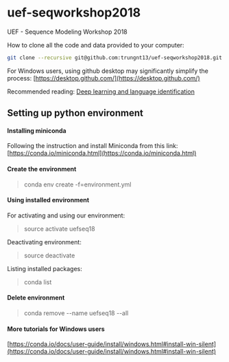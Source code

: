 # uef-seqworkshop2018
UEF - Sequence Modeling Workshop 2018

How to clone all the code and data provided to your computer:

```bash
git clone --recursive git@github.com:trungnt13/uef-seqworkshop2018.git
```
For Windows users, using github desktop may significantly simplify the process:
[https://desktop.github.com/](https://desktop.github.com/)

Recommended reading: [Deep learning and language identification](http://epublications.uef.fi/pub/urn_nbn_fi_uef-20170270/urn_nbn_fi_uef-20170270.pdf)

## Setting up python environment

#### Installing miniconda
Following the instruction and install Miniconda from this link:
[https://conda.io/miniconda.html](https://conda.io/miniconda.html)

#### Create the environment
> conda env create -f=environment.yml

#### Using installed environment
For activating and using our environment:
> source activate uefseq18

Deactivating environment:
> source deactivate

Listing installed packages:
> conda list

#### Delete environment
> conda remove --name uefseq18 --all

#### More tutorials for Windows users
[https://conda.io/docs/user-guide/install/windows.html#install-win-silent](https://conda.io/docs/user-guide/install/windows.html#install-win-silent)

